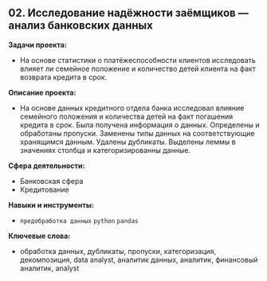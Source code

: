 ## **02. Исследование надёжности заёмщиков — анализ банковских данных**

**Задачи проекта:**  
* На основе статистики о платёжеспособности клиентов исследовать влияет ли семейное положение и количество детей клиента на факт возврата кредита в срок.  

**Описание проекта:**  
* На основе данных кредитного отдела банка исследовал влияние семейного положения и количества детей на факт погашения кредита в срок. Была получена информация о данных. Определены и обработаны пропуски. Заменены типы данных на соответствующие хранящимся данным. Удалены дубликаты. Выделены леммы в значениях столбца и категоризированны данные.

**Сфера деятельности:**  
* Банковская сфера
* Кредитование  

**Навыки и инструменты:**  
* `предобработка данных` `python` `pandas`

**Ключевые слова:**  
* обработка данных, дубликаты, пропуски, категоризация, декомпозиция, data analyst, аналитик данных, аналитик, финансовый аналитик, analyst
